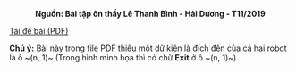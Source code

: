 **<center>Nguồn: Bài tập ôn thầy Lê Thanh Bình - Hải Dương - T11/2019</center>**

[Tải đề bài (PDF)](/statements/1178/TWOROBOT.pdf)

**Chú ý:** Bài này trong file PDF thiếu một dữ kiện là đích đến của cả hai robot là ô ~(n, 1)~ (Trong hình minh họa thì có chữ **Exit** ở ô ~(n, 1)~).